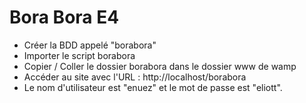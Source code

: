 # Bora Bora E4
 - Créer la BDD appelé "borabora"
 - Importer le script borabora
 - Copier / Coller le dossier borabora dans le dossier www de wamp
 - Accéder au site avec l'URL : http://localhost/borabora
 - Le nom d'utilisateur est "enuez" et le mot de passe est "eliott".
 
